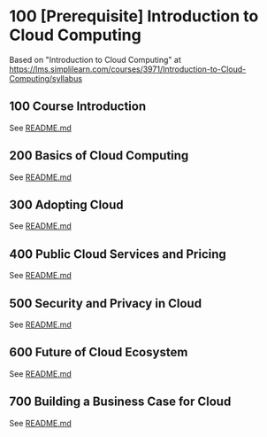 # 100 [Prerequisite] Introduction to Cloud Computing

Based on "Introduction to Cloud Computing" at https://lms.simplilearn.com/courses/3971/Introduction-to-Cloud-Computing/syllabus

## 100 Course Introduction

See [README.md](./100/README.md)

## 200 Basics of Cloud Computing 

See [README.md](./200/README.md)

## 300 Adopting Cloud 

See [README.md](./300/README.md)

## 400 Public Cloud Services and Pricing 

See [README.md](./400/README.md)

## 500 Security and Privacy in Cloud 

See [README.md](./500/README.md)

## 600 Future of Cloud Ecosystem 

See [README.md](./600/README.md)

## 700 Building a Business Case for Cloud 

See [README.md](./700/README.md)
